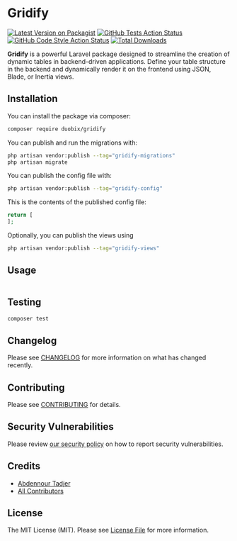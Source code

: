 # Gridify

[![Latest Version on Packagist](https://img.shields.io/packagist/v/gridify/gridify.svg?style=flat-square)](https://packagist.org/packages/gridify/gridify)
[![GitHub Tests Action Status](https://img.shields.io/github/actions/workflow/status/gridify/gridify/run-tests.yml?branch=main&label=tests&style=flat-square)](https://github.com/gridify/gridify/actions?query=workflow%3Arun-tests+branch%3Amain)
[![GitHub Code Style Action Status](https://img.shields.io/github/actions/workflow/status/gridify/gridify/fix-php-code-style-issues.yml?branch=main&label=code%20style&style=flat-square)](https://github.com/gridify/gridify/actions?query=workflow%3A"Fix+PHP+code+style+issues"+branch%3Amain)
[![Total Downloads](https://img.shields.io/packagist/dt/gridify/gridify.svg?style=flat-square)](https://packagist.org/packages/gridify/gridify)

**Gridify** is a powerful Laravel package designed to streamline the creation of dynamic tables in backend-driven applications. Define your table structure in the backend and dynamically render it on the frontend using JSON, Blade, or Inertia views.

## Installation

You can install the package via composer:

```bash
composer require duobix/gridify
```

You can publish and run the migrations with:

```bash
php artisan vendor:publish --tag="gridify-migrations"
php artisan migrate
```

You can publish the config file with:

```bash
php artisan vendor:publish --tag="gridify-config"
```

This is the contents of the published config file:

```php
return [
];
```

Optionally, you can publish the views using

```bash
php artisan vendor:publish --tag="gridify-views"
```

## Usage

```php
```

## Testing

```bash
composer test
```

## Changelog

Please see [CHANGELOG](CHANGELOG.md) for more information on what has changed recently.

## Contributing

Please see [CONTRIBUTING](CONTRIBUTING.md) for details.

## Security Vulnerabilities

Please review [our security policy](../../security/policy) on how to report security vulnerabilities.

## Credits

- [Abdennour Tadjer](https://github.com/AbdenourTadjer33)
- [All Contributors](../../contributors)

## License

The MIT License (MIT). Please see [License File](LICENSE.md) for more information.
